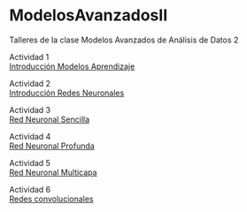 # ModelosAvanzadosII

Talleres de la clase Modelos Avanzados de Análisis de Datos 2

Actividad 1 \
[Introducción Modelos Aprendizaje](https://nbviewer.jupyter.org/github/juanelocabal/ModelosAvanzadosII/blob/master/Semana1_IntroduccionModelosAprendizaje_Actividad.ipynb#) 

Actividad 2 \
[Introducción Redes Neuronales](https://nbviewer.jupyter.org/github/juanelocabal/ModelosAvanzadosII/blob/master/Semana2_IntroduccionRedesNeuronales_Actividad.ipynb)

Actividad 3 \
[Red Neuronal Sencilla](https://nbviewer.jupyter.org/github/juanelocabal/ModelosAvanzadosII/blob/master/Semana3_RedNeuronalSencilla_Actividad.ipynb)

Actividad 4 \
[Red Neuronal Profunda](https://nbviewer.jupyter.org/github/juanelocabal/ModelosAvanzadosII/blob/master/Semana4_RedNeuronalProfunda_Actividad.ipynb)

Actividad 5 \
[Red Neuronal Multicapa](https://nbviewer.jupyter.org/github/juanelocabal/ModelosAvanzadosII/blob/master/Semana5_RedesProfundas_Keras_Actividad.ipynb)

Actividad 6 \
[Redes convolucionales](https://nbviewer.jupyter.org/github/juanelocabal/ModelosAvanzadosII/blob/master/Semana6_RedesConvolucionales_Actividad.ipynb)

